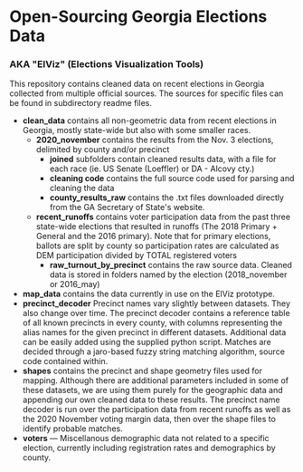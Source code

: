 # Open-Sourcing Georgia Elections Data
### AKA "ElViz" (Elections Visualization Tools)

This repository contains cleaned data on recent elections in Georgia collected from multiple official sources. The sources for specific files can be found in subdirectory readme files.


- **clean_data** contains all non-geometric data from recent elections in Georgia, mostly state-wide but also with some smaller races.
    - **2020_november** contains the results from the Nov. 3 elections, delimited by county and/or precinct 
        - **joined** subfolders contain cleaned results data, with a file for each race (ie. US Senate (Loeffler) or DA - Alcovy cty.)
        - **cleaning code** contains the full source code used for parsing and cleaning the data
        - **county_results_raw** contains the .txt files downloaded directly from the GA Secretary of State's website.
    - **recent_runoffs** contains voter participation data from the past three state-wide elections that resulted in runoffs (The 2018 Primary + General and the 2016 primary). Note that for primary elections, ballots are split by county so participation rates are calculated as DEM participation divided by TOTAL registered voters
        - **raw_turnout_by_precinct** contains the raw source data. Cleaned data is stored in folders named by the election (2018_november or 2016_may)
- **map_data** contains the data currently in use on the ElViz prototype.
- **precinct_decoder** Precinct names vary slightly between datasets. They also change over time. The precinct decoder contains a reference table of all known precincts in every county, with columns representing the alias names for the given precinct in different datasets. Additional data can be easily added using the supplied python script. Matches are decided through a jaro-based fuzzy string matching algorithm, source code contained within.
- **shapes** contains the precinct and shape geometry files used for mapping. Although there are additional parameters included in some of these datasets, we are using them purely for the geographic data and appending our own cleaned data to these results. The precinct name decoder is run over the participation data from recent runoffs as well as the 2020 November voting margin data, then over the shape files to identify probable matches. 
- **voters** — Miscellanous demographic data not related to a specific election, currently including registration rates and demographics by county.
